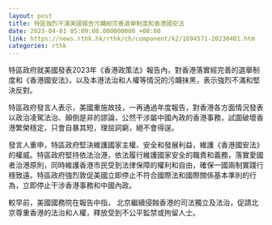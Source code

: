 ```yaml
---
layout: post
title: 特區強烈不滿美國報告污衊經完善選舉制度和香港國安法
date: 2023-04-01 05:09:08.000000000 +08:00
link: https://news.rthk.hk/rthk/ch/component/k2/1694571-20230401.htm
categories: rthk
---
```


特區政府就美國發表2023年《香港政策法》報告內，對香港落實經完善的選舉制度和《香港國安法》，以及本港法治和人權等情況的污衊抹黑，表示強烈不滿和堅決反對。

特區政府發言人表示，美國重施故技，一再通過年度報告，對香港各方面情況發表以政治凌駕法治、顛倒是非的謬論，公然干涉屬中國內政的香港事務，試圖破壞香港繁榮穩定，只會自暴其短，理屈詞窮，絕不會得逞。

發言人重申，特區政府堅決維護國家主權、安全和發展利益，維護《香港國安法》的權威。特區政府堅持依法治港，依法履行維護國家安全的職責和義務，落實愛國者治港原則，同時維護香港市民受到法律保障的權利和自由，確保一國兩制實踐行穩致遠。特區政府強烈敦促美國立即停止不符合國際法和國際關係基本準則的行為，立即停止干涉香港事務和中國內政。

較早前，美國國務院在報告中指， 北京繼續侵蝕香港的司法獨立及法治，促請北京尊重香港的法治和人權，釋放受到不公平監禁或拘留人士。
